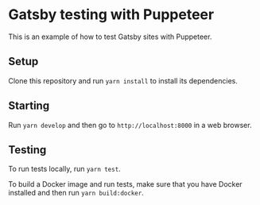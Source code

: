 # Gatsby testing with Puppeteer

This is an example of how to test Gatsby sites with Puppeteer.

## Setup

Clone this repository and run `yarn install` to install its dependencies.

## Starting

Run `yarn develop` and then go to `http://localhost:8000` in a web browser.

## Testing

To run tests locally, run `yarn test`.

To build a Docker image and run tests, make sure that you have Docker installed and then run `yarn build:docker`.
